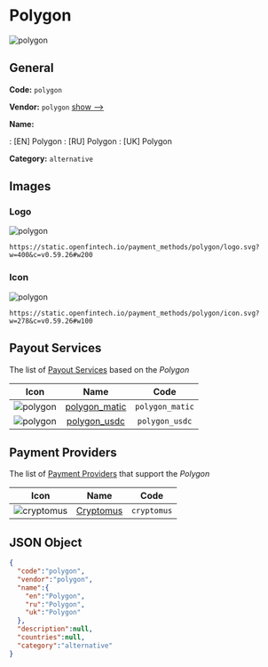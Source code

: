 
# Polygon 
![polygon](https://static.openfintech.io/payment_methods/polygon/logo.svg?w=400&c=v0.59.26#w200)  

## General 
**Code:** `polygon` 
 
**Vendor:** `polygon` [show -->](/vendors/polygon/) 
 
**Name:** 
 
:	[EN] Polygon 
:	[RU] Polygon 
:	[UK] Polygon 
 
**Category:** `alternative` 
 

## Images 

### Logo 
![polygon](https://static.openfintech.io/payment_methods/polygon/logo.svg?w=400&c=v0.59.26#w200)  

```
https://static.openfintech.io/payment_methods/polygon/logo.svg?w=400&c=v0.59.26#w200
```  

### Icon 
![polygon](https://static.openfintech.io/payment_methods/polygon/icon.svg?w=278&c=v0.59.26#w100)  

```
https://static.openfintech.io/payment_methods/polygon/icon.svg?w=278&c=v0.59.26#w100
```  

## Payout Services 
 
The list of [Payout Services](/payout-services/) based on the _Polygon_ 

|Icon|Name|Code| 
|:---:|:---:|:---:| 
|![polygon](https://static.openfintech.io/payout_methods/polygon/icon.svg?w=278&c=v0.59.26#w40) |[polygon_matic](/payout-services/polygon_matic/)|`polygon_matic`| 
|![polygon](https://static.openfintech.io/payout_methods/polygon/icon.svg?w=278&c=v0.59.26#w40) |[polygon_usdc](/payout-services/polygon_usdc/)|`polygon_usdc`| 
 

## Payment Providers 
 
The list of [Payment Providers](/payment-providers/) that support the _Polygon_ 

|Icon|Name|Code| 
|:---:|:---:|:---:| 
|![cryptomus](https://static.openfintech.io/payment_providers/cryptomus/icon.svg?w=278&c=v0.59.26#w100) |[Cryptomus](/payment-providers/cryptomus/)|`cryptomus`| 
 

## JSON Object 

```json
{
  "code":"polygon",
  "vendor":"polygon",
  "name":{
    "en":"Polygon",
    "ru":"Polygon",
    "uk":"Polygon"
  },
  "description":null,
  "countries":null,
  "category":"alternative"
}
```  
